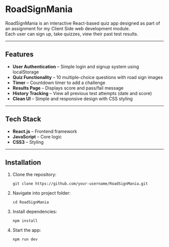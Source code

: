 # RoadSignMania

RoadSignMania is an interactive React-based quiz app designed as part of an assignment for my Client Side web development module.  
Each user can sign up, take quizzes, view their past test results.

---

## Features

- **User Authentication** – Simple login and signup system using localStorage  
- **Quiz Functionality** – 10 multiple-choice questions with road sign images  
- **Timer** – Countdown timer to add a challenge  
- **Results Page** – Displays score and pass/fail message  
- **History Tracking** – View all previous test attempts (date and score)  
- **Clean UI** – Simple and responsive design with CSS styling  

---

## Tech Stack

- **React.js** – Frontend framework  
- **JavaScript** – Core logic  
- **CSS3** – Styling  

---

## Installation

1. Clone the repository:
   ```
   git clone https://github.com/your-username/RoadSignMania.git
2. Navigate into project folder: 
   ```
   cd RoadSignMania
3. Install dependencies:
   ```
   npm install
4. Start the app:
   ```
   npm run dev
